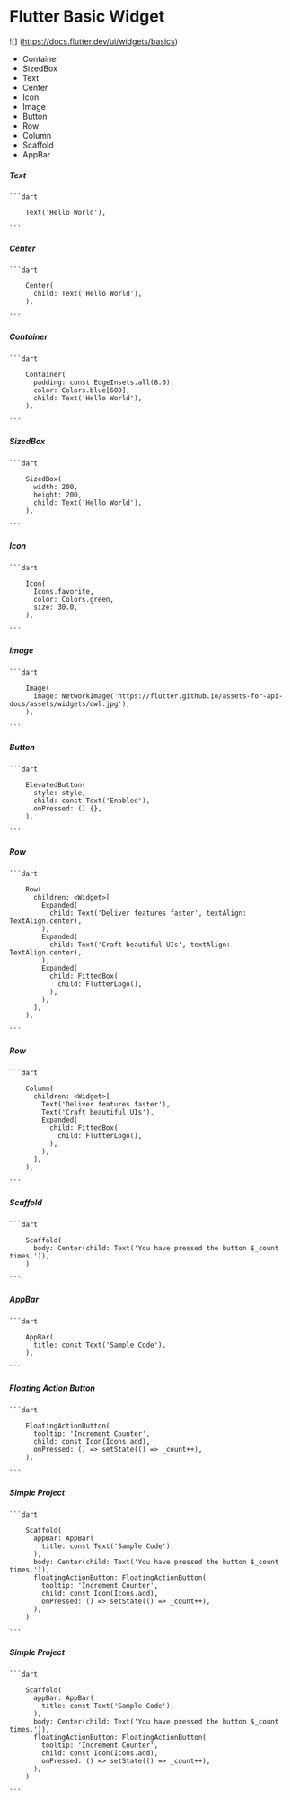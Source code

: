 # Flutter Basic Widget


![] (https://docs.flutter.dev/ui/widgets/basics)
   - Container
   - SizedBox
   - Text
   - Center
   - Icon
   - Image
   - Button
   - Row
   - Column
   - Scaffold
   - AppBar


##### Text
    ```dart

        Text('Hello World'),

    ```

##### Center
    ```dart

        Center(
          child: Text('Hello World'),
        ),

    ```

##### Container
    ```dart

        Container(
          padding: const EdgeInsets.all(8.0),
          color: Colors.blue[600],
          child: Text('Hello World'),
        ),

    ```

##### SizedBox
    ```dart

        SizedBox(
          width: 200,
          height: 200,
          child: Text('Hello World'),
        ),

    ```

##### Icon
    ```dart

        Icon(
          Icons.favorite,
          color: Colors.green,
          size: 30.0,
        ),

    ```

##### Image
    ```dart

	    Image(
	      image: NetworkImage('https://flutter.github.io/assets-for-api-docs/assets/widgets/owl.jpg'),
	    ),

    ```

##### Button
    ```dart

	    ElevatedButton(
          style: style,
          child: const Text('Enabled'),
          onPressed: () {},
        ),

    ```

##### Row
    ```dart

	    Row(
          children: <Widget>[
            Expanded(
              child: Text('Deliver features faster', textAlign: TextAlign.center),
            ),
            Expanded(
              child: Text('Craft beautiful UIs', textAlign: TextAlign.center),
            ),
            Expanded(
              child: FittedBox(
                child: FlutterLogo(),
              ),
            ),
          ],
        ),

    ```

##### Row
    ```dart

	    Column(
          children: <Widget>[
            Text('Deliver features faster'),
            Text('Craft beautiful UIs'),
            Expanded(
              child: FittedBox(
                child: FlutterLogo(),
              ),
            ),
          ],
        ),

    ```

##### Scaffold
    ```dart

        Scaffold(
          body: Center(child: Text('You have pressed the button $_count times.')),
        )

    ```

##### AppBar
    ```dart

        AppBar(
          title: const Text('Sample Code'),
        ),

    ```

##### Floating Action Button
    ```dart

        FloatingActionButton(
          tooltip: 'Increment Counter',
          child: const Icon(Icons.add),
          onPressed: () => setState(() => _count++),
        ),

    ```

##### Simple Project
    ```dart

        Scaffold(
          appBar: AppBar(
            title: const Text('Sample Code'),
          ),
          body: Center(child: Text('You have pressed the button $_count times.')),
          floatingActionButton: FloatingActionButton(
            tooltip: 'Increment Counter',
            child: const Icon(Icons.add),
            onPressed: () => setState(() => _count++),
          ),
        )

    ```

##### Simple Project
    ```dart

        Scaffold(
          appBar: AppBar(
            title: const Text('Sample Code'),
          ),
          body: Center(child: Text('You have pressed the button $_count times.')),
          floatingActionButton: FloatingActionButton(
            tooltip: 'Increment Counter',
            child: const Icon(Icons.add),
            onPressed: () => setState(() => _count++),
          ),
        )

    ```
